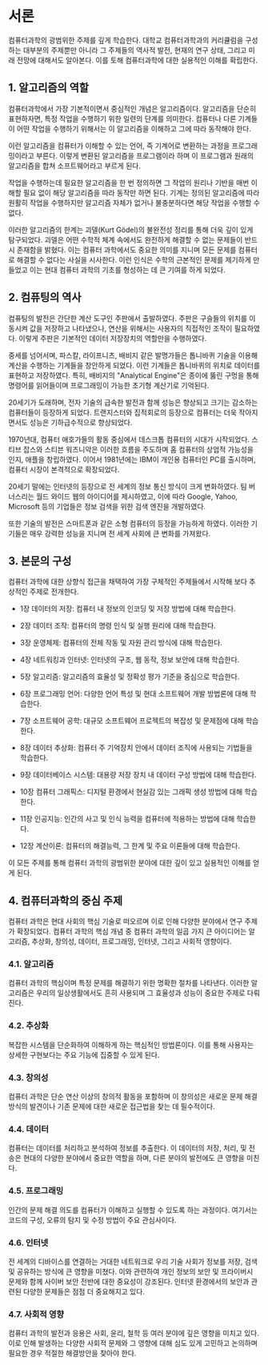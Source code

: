 # **서론**
컴퓨터과학의 광범위한 주제를 깊게 학습한다. 대학교 컴퓨터과학과의 커리큘럼을 구성하는 대부분의 주제뿐만 아니라 그 주제들의 역사적 발전, 현재의 연구 상태, 그리고 미래 전망에 대해서도 알아본다. 이를 토해 컴퓨터과학에 대한 실용적인 이해를 확립한다.

## **1. 알고리즘의 역할**
컴퓨터과학에서 가장 기본적이면서 중심적인 개념은 알고리즘이다. 알고리즘을 단순히 표현하자면, 특정 작업을 수행하기 위한 일련의 단계를 의미한다. 컴퓨터나 다른 기계들이 어떤 작업을 수행하기 위해서는 이 알고리즘을 이해하고 그에 따라 동작해야 한다.

이런 알고리즘을 컴퓨터가 이해할 수 있는 언어, 즉 기계어로 변환하는 과정을 프로그래밍이라고 부른다. 이렇게 변환된 알고리즘을 프로그램이라 하며 이 프로그램과 원래의 알고리즘을 합쳐 소프트웨어라고 부르게 된다.

작업을 수행하는데 필요한 알고리즘을 한 번 정의하면 그 작업의 원리나 기반을 매번 이해할 필요 없이 해당 알고리즘을 따라 동작만 하면 된다. 기계는 정의된 알고리즘에 따라 원활히 작업을 수행하지만 알고리즘 자체가 없거나 불충분하다면 해당 작업을 수행할 수 없다.

이러한 알고리즘의 한계는 괴델(Kurt Gödel)의 불완전성 정리를 통해 더욱 깊이 있게 탐구되었다. 괴델은 어떤 수학적 체계 속에서도 완전하게 해결할 수 없는 문제들이 반드시 존재함을 밝혔다. 이는 컴퓨터 과학에서도 중요한 의미를 지니며 모든 문제를 컴퓨터로 해결할 수 없다는 사실을 시사한다. 이런 인식은 수학의 근본적인 문제를 제기하게 만들었고 이는 현대 컴퓨터 과학의 기초를 형성하는 데 큰 기여를 하게 되었다.

## **2. 컴퓨팅의 역사**
컴퓨팅의 발전은 간단한 계산 도구인 주판에서 출발하였다. 주판은 구슬들의 위치를 이동시켜 값을 저장하고 나타냈으나, 연산을 위해서는 사용자의 직접적인 조작이 필요하였다. 이렇게 주판은 기본적인 데이터 저장장치의 역할만을 수행하였다.

중세를 넘어서며, 파스칼, 라이프니츠, 배비지 같은 발명가들은 톱니바퀴 기술을 이용해 계산을 수행하는 기계들을 창안하게 되었다. 이런 기계들은 톱니바퀴의 위치로 데이터를 표현하고 저장하였다. 특히, 배비지의 "Analytical Engine"은 종이에 뚫린 구멍을 통해 명령어를 읽어들이며 프로그래밍이 가능한 초기형 계산기로 기억된다.

20세기가 도래하며, 전자 기술의 급속한 발전과 함께 성능은 향상되고 크기는 감소하는 컴퓨터들이 등장하게 되었다. 트랜지스터와 집적회로의 등장으로 컴퓨터는 더욱 작아지면서도 성능은 기하급수적으로 향상되었다.

1970년대, 컴퓨터 애호가들의 활동 중심에서 데스크톱 컴퓨터의 시대가 시작되었다. 스티브 잡스와 스티븐 워즈니악은 이러한 흐름을 주도하며 홈 컴퓨터의 상업적 가능성을 인지, 애플을 창립하였다. 이어서 1981년에는 IBM이 개인용 컴퓨터인 PC를 출시하며, 컴퓨터 시장이 본격적으로 확장되었다.

20세기 말에는 인터넷의 등장으로 전 세계의 정보 통신 방식이 크게 변화하였다. 팀 버너스리는 월드 와이드 웹의 아이디어를 제시하였고, 이에 따라 Google, Yahoo, Microsoft 등의 기업들은 정보 검색을 위한 검색 엔진을 개발하였다.

또한 기술의 발전은 스마트폰과 같은 소형 컴퓨터의 등장을 가능하게 하였다. 이러한 기기들은 매우 강력한 성능을 지니며 전 세계 사회에 큰 변화를 가져왔다.

## **3. 본문의 구성**
컴퓨터 과학에 대한 상향식 접근을 채택하여 가장 구체적인 주제들에서 시작해 보다 추상적인 주제로 전개한다.

* 1장 데이터의 저장: 컴퓨터 내 정보의 인코딩 및 저장 방법에 대해 학습한다.

* 2장 데이터 조작: 컴퓨터의 명령 인식 및 실행 원리에 대해 학습한다.
* 3장 운영체제: 컴퓨터의 전체 작동 및 자원 관리 방식에 대해 학습한다.
* 4장 네트워킹과 인터넷: 인터넷의 구조, 웹 동작, 정보 보안에 대해 학습한다.
* 5장 알고리즘: 알고리즘의 효율성 및 정확성 평가 기준을 중심으로 학습한다.
* 6장 프로그래밍 언어: 다양한 언어 특성 및 현대 소프트웨어 개발 방법론에 대해 학습한다.
* 7장 소프트웨어 공학: 대규모 소프트웨어 프로젝트의 복잡성 및 문제점에 대해 학습한다.
* 8장 데이터 추상화: 컴퓨터 주 기억장치 안에서 데이터 조직에 사용되는 기법들을 학습한다.
* 9장 데이터베이스 시스템: 대용량 저장 장치 내 데이터 구성 방법에 대해 학습한다.
* 10장 컴퓨터 그래픽스: 디지털 환경에서 현실감 있는 그래픽 생성 방법에 대해 학습한다.
* 11장 인공지능: 인간의 사고 및 인식 능력을 컴퓨터에 적용하는 방법에 대해 학습한다.
* 12장 계산이론: 컴퓨터의 해결능력, 그 한계 및 주요 이론들에 대해 학습한다.

이 모든 주제를 통해 컴퓨터 과학의 광범위한 분야에 대한 깊이 있고 실용적인 이해를 얻게 된다.
## **4. 컴퓨터과학의 중심 주제**
컴퓨터 과학은 현대 사회의 핵심 기술로 떠오르며 이로 인해 다양한 분야에서 연구 주제가 확장되었다. 컴퓨터 과학의 핵심 개념 중 컴퓨터 과학의 일곱 가지 큰 아이디어는 알고리즘, 추상화, 창의성, 데이터, 프로그래밍, 인터넷, 그리고 사회적 영향이다.
### **4.1. 알고리즘**
컴퓨터 과학의 핵심이며 특정 문제를 해결하기 위한 명확한 절차를 나타낸다. 이러한 알고리즘은 우리의 일상생활에서도 흔히 사용되며 그 효율성과 성능이 중요한 주제로 다뤄진다.
### **4.2. 추상화**
복잡한 시스템을 단순화하여 이해하게 하는 핵심적인 방법론이다. 이를 통해 사용자는 상세한 구현보다는 주요 기능에 집중할 수 있게 된다.
### **4.3. 창의성**
컴퓨터 과학은 단순 연산 이상의 창의적 활동을 포함하며 이 창의성은 새로운 문제 해결 방식의 발견이나 기존 문제에 대한 새로운 접근법을 찾는 데 필수적이다.
### **4.4. 데이터**
컴퓨터는 데이터를 처리하고 분석하여 정보를 추출한다. 이 데이터의 저장, 처리, 및 전송은 현대의 다양한 분야에서 중요한 역할을 하며, 다른 분야의 발전에도 큰 영향을 미친다.
### **4.5. 프로그래밍**
인간의 문제 해결 의도를 컴퓨터가 이해하고 실행할 수 있도록 하는 과정이다. 여기서는 코드의 구성, 오류의 탐지 및 수정 방법이 주요 관심사이다.
### **4.6. 인터넷**
전 세계의 디바이스를 연결하는 거대한 네트워크로 우리 기술 사회가 정보를 저장, 검색 및 공유하는 방식에 큰 영향을 미쳤다. 이와 관련하여 개인 정보의 보안 및 프라이버시 문제와 함께 사이버 보안 전반에 대한 중요성이 강조된다. 인터넷 환경에서의 보안과 관련된 다양한 문제들은 점점 더 중요해지고 있다.
### **4.7. 사회적 영향**
컴퓨터 과학의 발전과 응용은 사회, 윤리, 철학 등 여러 분야에 깊은 영향을 미치고 있다. 이로 인해 발생하는 다양한 사회적 문제와 그 영향에 대해 심도 있게 고민하고 논의하며 필요한 경우 적절한 해결방안을 찾아야 한다.